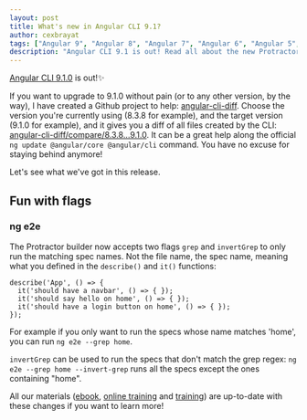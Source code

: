 ```yaml
---
layout: post
title: What's new in Angular CLI 9.1?
author: cexbrayat
tags: ["Angular 9", "Angular 8", "Angular 7", "Angular 6", "Angular 5", "Angular", "Angular 2", "Angular 4", "Angular CLI"]
description: "Angular CLI 9.1 is out! Read all about the new Protractor options and TODO!"
---
```


[Angular CLI 9.1.0](https://github.com/angular/angular-cli/releases/tag/v9.1.0) is out!✨

If you want to upgrade to 9.1.0 without pain (or to any other version, by the way), I have created a Github project to help: [angular-cli-diff](https://github.com/cexbrayat/angular-cli-diff). Choose the version you're currently using (8.3.8 for example), and the target version (9.1.0 for example), and it gives you a diff of all files created by the CLI: [angular-cli-diff/compare/8.3.8...9.1.0](https://github.com/cexbrayat/angular-cli-diff/compare/8.3.8...9.1.0).
It can be a great help along the official `ng update @angular/core @angular/cli` command.
You have no excuse for staying behind anymore!

Let's see what we've got in this release.

## Fun with flags

### ng e2e

The Protractor builder now accepts two flags `grep` and `invertGrep`
to only run the matching spec names.
Not the file name, the spec name,
meaning what you defined in the `describe()` and `it()` functions:

    describe('App', () => {
      it('should have a navbar', () => { });
      it('should say hello on home', () => { });
      it('should have a login button on home', () => { });
    });

For example if you only want to run the specs whose name matches 'home',
you can run `ng e2e --grep home`.

`invertGrep` can be used to run the specs that don't match the grep regex:
`ng e2e --grep home --invert-grep` runs all the specs except the ones containing "home".

All our materials ([ebook](https://books.ninja-squad.com/angular), [online training](https://angular-exercises.ninja-squad.com/) and [training](https://ninja-squad.com/training/angular)) are up-to-date with these changes if you want to learn more!

